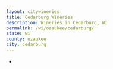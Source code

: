 ```yaml
---
layout: citywineries
title: Cedarburg Wineries
description: Wineries in Cedarburg, WI
permalink: /wi/ozaukee/cedarburg/
state: wi
county: ozaukee
city: cedarburg
---
```

-
